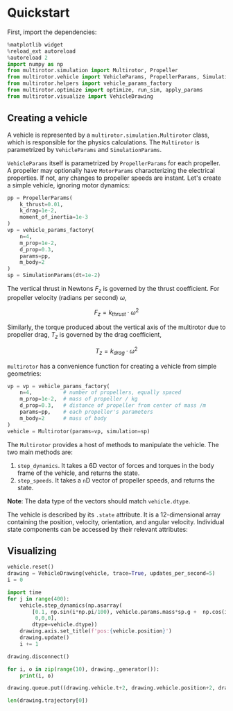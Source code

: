 # Quickstart


First, import the dependencies:

```python
%matplotlib widget
%reload_ext autoreload
%autoreload 2
import numpy as np
from multirotor.simulation import Multirotor, Propeller
from multirotor.vehicle import VehicleParams, PropellerParams, SimulationParams
from multirotor.helpers import vehicle_params_factory
from multirotor.optimize import optimize, run_sim, apply_params
from multirotor.visualize import VehicleDrawing
```

## Creating a vehicle


A vehicle is represented by a `multirotor.simulation.Multirotor` class, which is responsible for the physics calculations. The `Multirotor` is parametrized by `VehicleParams` and `SimulationParams`.

`VehicleParams` itself is parametrized by `PropellerParams` for each propeller. A propeller may optionally have `MotorParams` characterizing the electrical properties. If not, any changes to propeller speeds are instant. Let's create a simple vehicle, ignoring motor dynamics:

```python
pp = PropellerParams(
    k_thrust=0.01,
    k_drag=1e-2,
    moment_of_inertia=1e-3
)
vp = vehicle_params_factory(
    n=4,
    m_prop=1e-2,
    d_prop=0.3,
    params=pp,
    m_body=2
)
sp = SimulationParams(dt=1e-2)
```

<!-- #region -->
The vertical thrust in Newtons $F_z$ is governed by the thrust coefficient. For propeller velocity (radians per second) $\omega$,

$$
F_z = k_{thrust} \cdot \omega^2
$$

Similarly, the torque produced about the vertical axis of the multirotor due to propeller drag, $T_z$ is governed by the drag coefficient,

$$
T_z = k_{drag} \cdot \omega^2
$$


`multirotor` has a convenience function for creating a vehicle from simple geometries:
<!-- #endregion -->

```python
vp = vp = vehicle_params_factory(
    n=4,          # number of propellers, equally spaced
    m_prop=1e-2,  # mass of propeller / kg
    d_prop=0.3,   # distance of propeller from center of mass /m
    params=pp,    # each propeller's parameters
    m_body=2      # mass of body
)
vehicle = Multirotor(params=vp, simulation=sp)
```

The `Multirotor` provides a host of methods to manipulate the vehicle. The two main methods are:

1. `step_dynamics`. It takes a 6D vector of forces and torques in the body frame of the vehicle, and returns the state.
2. `step_speeds`. It takes a `n`D vector of propeller speeds, and returns the state.

**Note**: The data type of the vectors should match `vehicle.dtype`.

The vehicle is described by its `.state` attribute. It is a 12-dimensional array containing the position, velocity, orientation, and angular velocity. Individual state components can be accessed by their relevant attributes:


## Visualizing

```python
vehicle.reset()
drawing = VehicleDrawing(vehicle, trace=True, updates_per_second=5)
i = 0
```

```python
import time
for j in range(400):
    vehicle.step_dynamics(np.asarray(
        [0.1, np.sin(i*np.pi/100), vehicle.params.mass*sp.g +  np.cos(i*2*np.pi/1000),
         0,0,0],
        dtype=vehicle.dtype))
    drawing.axis.set_title(f'pos:{vehicle.position}')
    drawing.update()
    i += 1
```

```python
drawing.disconnect()
```

```python
for i, o in zip(range(10), drawing._generator()):
    print(i, o)
```

```python
drawing.queue.put((drawing.vehicle.t+2, drawing.vehicle.position+2, drawing.vehicle.orientation), timeout=0.1)
```

```python
len(drawing.trajectory[0])
```
